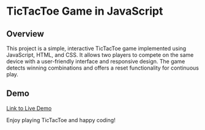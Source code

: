 # TicTacToe Game in JavaScript

## Overview

<p>This project is a simple, interactive TicTacToe game implemented using JavaScript, HTML, and CSS. It allows two players to compete on the same device with a user-friendly interface and responsive design. The game detects winning combinations and offers a reset functionality for continuous play.</p>

## Demo
<p><a href="https://namann-14.github.io/TicTacToe-JS/" alt = "link to website">Link to Live Demo</a></p>

<p>Enjoy playing TicTacToe and happy coding!</p>
